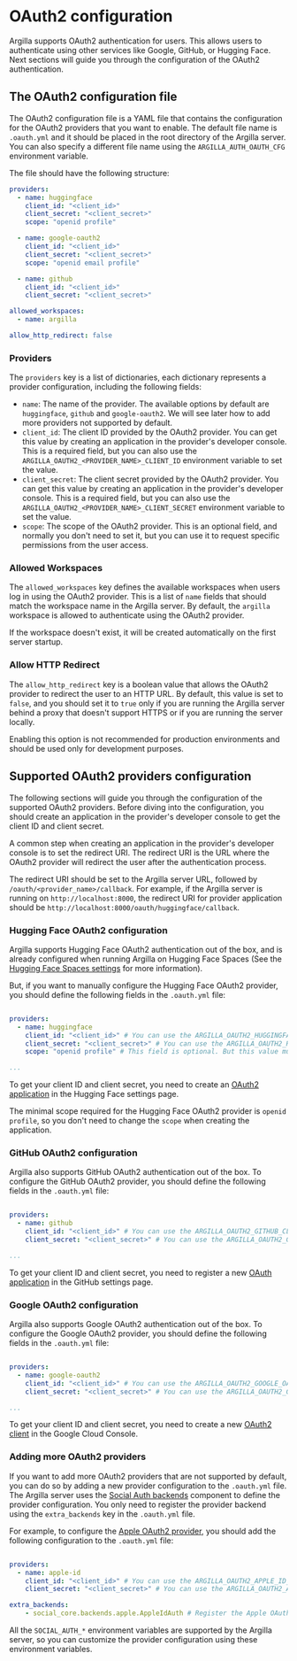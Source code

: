 # OAuth2 configuration

Argilla supports OAuth2 authentication for users. This allows users to authenticate using other services like Google,
GitHub, or Hugging Face. Next sections will guide you through the configuration of the OAuth2 authentication.

## The OAuth2 configuration file

The OAuth2 configuration file is a YAML file that contains the configuration for the OAuth2 providers that you want to
enable. The default file name is `.oauth.yml` and it should be placed in the root directory of the Argilla server. You
can also specify a different file name using the `ARGILLA_AUTH_OAUTH_CFG` environment variable.

The file should have the following structure:

```yaml
providers:
  - name: huggingface
    client_id: "<client_id>"
    client_secret: "<client_secret>"
    scope: "openid profile"

  - name: google-oauth2
    client_id: "<client_id>"
    client_secret: "<client_secret>"
    scope: "openid email profile"

  - name: github
    client_id: "<client_id>"
    client_secret: "<client_secret>"

allowed_workspaces:
  - name: argilla

allow_http_redirect: false
```

### Providers

The `providers` key is a list of dictionaries, each dictionary represents a provider configuration, including the
following fields:

- `name`: The name of the provider. The available options by default are `huggingface`, `github` and `google-oauth2`.
We will see later how to add more providers not supported by default.
- `client_id`: The client ID provided by the OAuth2 provider. You can get this value by creating an application in the
provider's developer console. This is a required field, but you can also use the
`ARGILLA_OAUTH2_<PROVIDER_NAME>_CLIENT_ID` environment variable to set the value.
- `client_secret`: The client secret provided by the OAuth2 provider. You can get this value by creating an application
in the provider's developer console. This is a required field, but you can also use
the `ARGILLA_OAUTH2_<PROVIDER_NAME>_CLIENT_SECRET` environment variable to set the value.
- `scope`: The scope of the OAuth2 provider. This is an optional field, and normally you don't need to set it, but
you can use it to request specific permissions from the user access.

### Allowed Workspaces

The `allowed_workspaces` key defines the available workspaces when users log in using the OAuth2 provider. This is
a list of `name` fields that should match the workspace name in the Argilla server. By default, the `argilla` workspace
is allowed to authenticate using the OAuth2 provider.

If the workspace doesn't exist, it will be created automatically on the first server startup.

### Allow HTTP Redirect

The `allow_http_redirect` key is a boolean value that allows the OAuth2 provider to redirect the user to an HTTP URL.
By default, this value is set to `false`, and you should set it to `true` only if you are running the Argilla server
behind a proxy that doesn't support HTTPS or if you are running the server locally.

Enabling this option is not recommended for production environments and should be used only for development purposes.

## Supported OAuth2 providers configuration

The following sections will guide you through the configuration of the supported OAuth2 providers. Before diving into
the configuration, you should create an application in the provider's developer console to get the client ID and client
secret.

A common step when creating an application in the provider's developer console is to set the redirect URI. The
redirect URI is the URL where the OAuth2 provider will redirect the user after the authentication process.

The redirect URI should be set to the Argilla server URL, followed by `/oauth/<provider_name>/callback`. For example,
if the Argilla server is running on `http://localhost:8000`, the redirect URI for provider application should
be `http://localhost:8000/oauth/huggingface/callback`.

###  Hugging Face OAuth2 configuration

Argilla supports Hugging Face OAuth2 authentication out of the box, and is already configured when running Argilla
on Hugging Face Spaces (See the [Hugging Face Spaces settings](../../getting_started/how-to-configure-argilla-on-huggingface.md) for more information).

But, if you want to manually configure the Hugging Face OAuth2 provider, you should define the following
fields in the `.oauth.yml` file:

```yaml

providers:
  - name: huggingface
    client_id: "<client_id>" # You can use the ARGILLA_OAUTH2_HUGGINGFACE_CLIENT_ID environment variable
    client_secret: "<client_secret>" # You can use the ARGILLA_OAUTH2_HUGGINGFACE_CLIENT_SECRET environment variable
    scope: "openid profile" # This field is optional. But this value must be aligned your OAuth2 application created in Hugging Face.

...
```

To get your client ID and client secret, you need to create an [OAuth2 application](https://huggingface.co/settings/applications/new) in the Hugging Face
settings page.

The minimal scope required for the Hugging Face OAuth2 provider is `openid profile`, so you don't need to
change the `scope` when creating the application.

### GitHub OAuth2 configuration

Argilla also supports GitHub OAuth2 authentication out of the box. To configure the GitHub OAuth2 provider, you should
define the following fields in the `.oauth.yml` file:

```yaml

providers:
  - name: github
    client_id: "<client_id>" # You can use the ARGILLA_OAUTH2_GITHUB_CLIENT_ID environment variable
    client_secret: "<client_secret>" # You can use the ARGILLA_OAUTH2_GITHUB_CLIENT_SECRET environment variable

...
```

To get your client ID and client secret, you need to register a new [OAuth application](https://github.com/settings/applications/new) in the GitHub settings page.

### Google OAuth2 configuration

Argilla also supports Google OAuth2 authentication out of the box. To configure the Google OAuth2 provider, you
should define the following fields in the `.oauth.yml` file:

```yaml

providers:
  - name: google-oauth2
    client_id: "<client_id>" # You can use the ARGILLA_OAUTH2_GOOGLE_OAUTH2_CLIENT_ID environment variable
    client_secret: "<client_secret>" # You can use the ARGILLA_OAUTH2_GOOGLE_OAUTH2_CLIENT_SECRET environment variable

...
```

To get your client ID and client secret, you need to create a new [OAuth2 client](https://console.cloud.google.com/apis/credentials/oauthclient) in the Google Cloud Console.

### Adding more OAuth2 providers

If you want to add more OAuth2 providers that are not supported by default, you can do so by adding a new provider
configuration to the `.oauth.yml` file. The Argilla server uses the [Social Auth backends](https://python-social-auth.readthedocs.io/en/latest/backends/index.html) component to define
the provider configuration. You only need to register the provider backend using the `extra_backends` key in
the `.oauth.yml` file.

For example, to configure the [Apple OAuth2 provider](https://python-social-auth.readthedocs.io/en/latest/backends/apple.html), you should add the following configuration to
the `.oauth.yml` file:

```yaml

providers:
  - name: apple-id
    client_id: "<client_id>" # You can use the ARGILLA_OAUTH2_APPLE_ID_CLIENT_ID environment variable
    client_secret: "<client_secret>" # You can use the ARGILLA_OAUTH2_APPLE_ID_CLIENT_SECRET environment variable

extra_backends:
    - social_core.backends.apple.AppleIdAuth # Register the Apple OAuth2 provider backend

```

All the `SOCIAL_AUTH_*` environment variables are supported by the Argilla server, so you can customize the provider
configuration using these environment variables.
